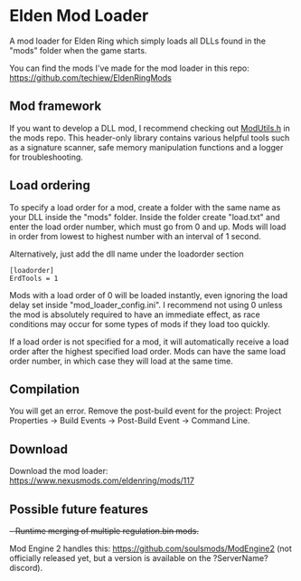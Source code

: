# Elden Mod Loader
A mod loader for Elden Ring which simply loads all DLLs found in the "mods" folder when the game starts.

You can find the mods I've made for the mod loader in this repo: https://github.com/techiew/EldenRingMods

## Mod framework
If you want to develop a DLL mod, I recommend checking out [ModUtils.h](https://github.com/techiew/EldenRingMods/blob/master/ModUtils.h) in the mods repo. This header-only library contains various helpful tools such as a signature scanner, safe memory manipulation functions and a logger for troubleshooting.

## Load ordering
To specify a load order for a mod, create a folder with the same name as your DLL inside the "mods" folder. Inside the folder create "load.txt" and enter the load order number, which must go from 0 and up. Mods will load in order from lowest to highest number with an interval of 1 second.

Alternatively, just add the dll name under the loadorder section
```
[loadorder]
ErdTools = 1
```

Mods with a load order of 0 will be loaded instantly, even ignoring the load delay set inside "mod_loader_config.ini". I recommend not using 0 unless the mod is absolutely required to have an immediate effect, as race conditions may occur for some types of mods if they load too quickly.

If a load order is not specified for a mod, it will automatically receive a load order after the highest specified load order. Mods can have the same load order number, in which case they will load at the same time.

## Compilation
You will get an error. Remove the post-build event for the project: Project Properties -> Build Events -> Post-Build Event -> Command Line.

## Download
Download the mod loader: https://www.nexusmods.com/eldenring/mods/117

## Possible future features
~~- Runtime merging of multiple regulation.bin mods.~~

Mod Engine 2 handles this: https://github.com/soulsmods/ModEngine2 (not officially released yet, but a version is available on the ?ServerName? discord).
